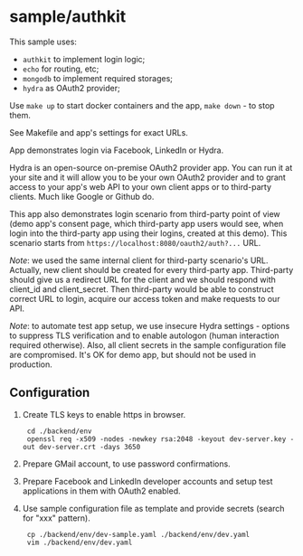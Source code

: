 # sample/authkit

This sample uses:
- `authkit` to implement login logic;
- `echo` for routing, etc;
- `mongodb` to implement required storages;
- `hydra` as OAuth2 provider;

Use `make up` to start docker containers and the app, `make down` - to stop them.

See Makefile and app's settings for exact URLs.

App demonstrates login via Facebook, LinkedIn or Hydra.

Hydra is an open-source on-premise OAuth2 provider app.
You can run it at your site and it will allow you to be your own OAuth2 provider
and to grant access to your app's web API to your own client apps or to
third-party clients. Much like Google or Github do.

This app also demonstrates login scenario from third-party point of view (demo
app's consent page, which third-party app users would see, when login into the
third-party app using their logins, created at this demo).
This scenario starts from `https://localhost:8080/oauth2/auth?...` URL.

_Note_: we used the same internal client for third-party scenario's URL.
Actually, new client should be created for every third-party app.
Third-party should give us a redirect URL for the client and
we should respond with client_id and client_secret. Then third-party would be
able to construct correct URL to login, acquire our access token and make
requests to our API.

_Note_: to automate test app setup, we use insecure Hydra settings - options to 
suppress TLS verification and to enable autologon (human interaction required
otherwise). Also, all client secrets in the sample configuration file are
compromised. It's OK for demo app, but should not be used in production.


## Configuration

1. Create TLS keys to enable https in browser.  
    
        cd ./backend/env
        openssl req -x509 -nodes -newkey rsa:2048 -keyout dev-server.key -out dev-server.crt -days 3650
    
2. Prepare GMail account, to use password confirmations.
3. Prepare Facebook and LinkedIn developer accounts and setup test applications
   in them with OAuth2 enabled.
4. Use sample configuration file as template and provide secrets
   (search for "xxx" pattern).

        cp ./backend/env/dev-sample.yaml ./backend/env/dev.yaml
        vim ./backend/env/dev.yaml
